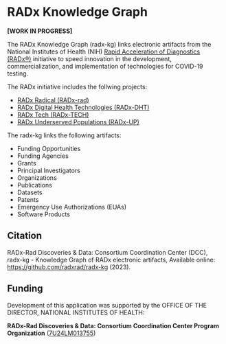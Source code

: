 # RADx Knowledge Graph

**[WORK IN PROGRESS]**

The RADx Knowledge Graph (radx-kg) links electronic artifacts from the National Institutes of Health (NIH) [Rapid Acceleration of Diagnostics (RADx®)](https://www.nih.gov/research-training/medical-research-initiatives/radx) initiative to speed innovation in the development, commercialization, and implementation of technologies for COVID-19 testing.

The RADx initiative includes the follwing projects:
- [RADx Radical (RADx-rad)](https://www.nih.gov/research-training/medical-research-initiatives/radx/radx-programs#radx-rad)
- [RADx Digital Health Technologies (RADx-DHT)](https://www.nih.gov/news-events/news-releases/nih-awards-contracts-develop-innovative-digital-health-technologies-covid-19)
- [RADx Tech (RADx-TECH)](https://www.nih.gov/research-training/medical-research-initiatives/radx/radx-programs#radx-tech)
- [RADx Underserved Populations (RADx-UP)](https://www.nih.gov/research-training/medical-research-initiatives/radx/radx-programs#radx-up)

The radx-kg links the following artifacts:
- Funding Opportunities
- Funding Agencies
- Grants
- Principal Investigators
- Organizations
- Publications
- Datasets
- Patents
- Emergency Use Authorizations (EUAs)
- Software Products

## Citation
RADx-Rad Discoveries & Data: Consortium Coordination Center (DCC), radx-kg - Knowledge Graph of RADx electronic artifacts, Available online: https://github.com/radxrad/radx-kg (2023).

## Funding
Development of this application was supported by the OFFICE OF THE DIRECTOR, NATIONAL INSTITUTES OF HEALTH:

**RADx-Rad Discoveries & Data: Consortium Coordination Center Program Organization** ([7U24LM013755](https://reporter.nih.gov/project-details/10745886))
